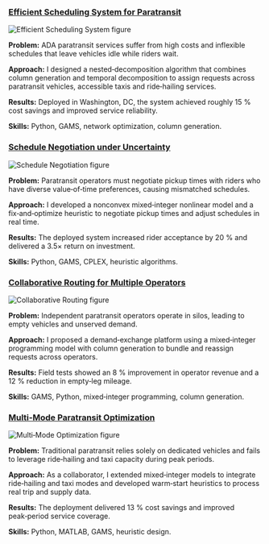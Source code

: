 

<div class="project-block">
  <h3><a href="{{ site.baseurl }}/projects/efficient-scheduling">Efficient Scheduling System for Paratransit</a></h3>
    <img src="{{ site.baseurl }}/assets/img/project-efficient-scheduling.png" alt="Efficient Scheduling System figure" style="max-width:100%; height:auto;" />
  <p><strong>Problem:</strong> ADA paratransit services suffer from high costs and inflexible schedules that leave vehicles idle while riders wait.</p>
  <p><strong>Approach:</strong> I designed a nested‑decomposition algorithm that combines column generation and temporal decomposition to assign requests across paratransit vehicles, accessible taxis and ride‑hailing services.</p>
  <p><strong>Results:</strong> Deployed in Washington, DC, the system achieved roughly 15 % cost savings and improved service reliability.</p>
  <p><strong>Skills:</strong> Python, GAMS, network optimization, column generation.</p>
</div>

<div class="project-block">
  <h3><a href="{{ site.baseurl }}/projects/schedule-negotiation">Schedule Negotiation under Uncertainty</a></h3>
    <img src="{{ site.baseurl }}/assets/img/project-schedule-negotiation.png" alt="Schedule Negotiation figure" style="max-width:100%; height:auto;" />
  <p><strong>Problem:</strong> Paratransit operators must negotiate pickup times with riders who have diverse value‑of‑time preferences, causing mismatched schedules.</p>
  <p><strong>Approach:</strong> I developed a nonconvex mixed‑integer nonlinear model and a fix‑and‑optimize heuristic to negotiate pickup times and adjust schedules in real time.</p>
  <p><strong>Results:</strong> The deployed system increased rider acceptance by 20 % and delivered a 3.5× return on investment.</p>
  <p><strong>Skills:</strong> Python, GAMS, CPLEX, heuristic algorithms.</p>
</div>

<div class="project-block">
  <h3><a href="{{ site.baseurl }}/projects/collaborative-routing">Collaborative Routing for Multiple Operators</a></h3>
    <img src="{{ site.baseurl }}/assets/img/project-collaborative-routing.png" alt="Collaborative Routing figure" style="max-width:100%; height:auto;" />
  <p><strong>Problem:</strong> Independent paratransit operators operate in silos, leading to empty vehicles and unserved demand.</p>
  <p><strong>Approach:</strong> I proposed a demand‑exchange platform using a mixed‑integer programming model with column generation to bundle and reassign requests across operators.</p>
  <p><strong>Results:</strong> Field tests showed an 8 % improvement in operator revenue and a 12 % reduction in empty‑leg mileage.</p>
  <p><strong>Skills:</strong> GAMS, Python, mixed‑integer programming, column generation.</p>
</div>

<div class="project-block">
  <h3><a href="{{ site.baseurl }}/projects/multi-mode-optimization">Multi‑Mode Paratransit Optimization</a></h3>
    <img src="{{ site.baseurl }}/assets/img/project-multi-mode.png" alt="Multi‑Mode Optimization figure" style="max-width:100%; height:auto;" />
  <p><strong>Problem:</strong> Traditional paratransit relies solely on dedicated vehicles and fails to leverage ride‑hailing and taxi capacity during peak periods.</p>
  <p><strong>Approach:</strong> As a collaborator, I extended mixed‑integer models to integrate ride‑hailing and taxi modes and developed warm‑start heuristics to process real trip and supply data.</p>
  <p><strong>Results:</strong> The deployment delivered 13 % cost savings and improved peak‑period service coverage.</p>
  <p><strong>Skills:</strong> Python, MATLAB, GAMS, heuristic design.</p>
</div>
